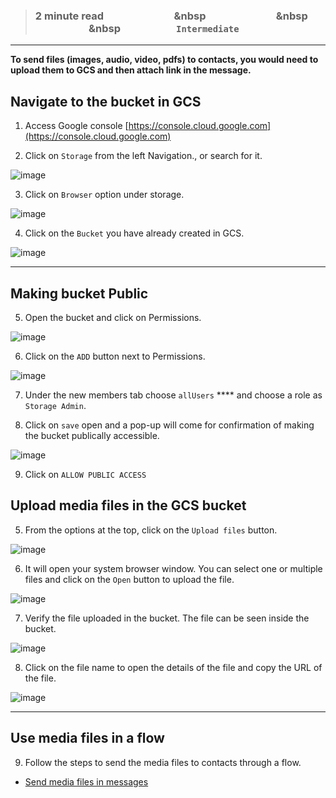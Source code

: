 > ### **2 minute read &nbsp; &nbsp; &nbsp; &nbsp; &nbsp; &nbsp; &nbsp; &nbsp; &nbsp; &nbsp; &nbsp; &nbsp; &nbsp; &nbsp; &nbsp &nbsp; &nbsp; &nbsp; &nbsp; &nbsp; &nbsp; &nbsp; &nbsp; &nbsp; &nbsp; &nbsp; &nbsp; &nbsp; &nbsp; &nbsp &nbsp; &nbsp; &nbsp; &nbsp; &nbsp; &nbsp; &nbsp; &nbsp; &nbsp; &nbsp; &nbsp; &nbsp; &nbsp; &nbsp; &nbsp &nbsp; &nbsp; &nbsp; &nbsp; &nbsp; &nbsp; &nbsp; &nbsp; &nbsp; &nbsp; &nbsp; `Intermediate`**
___

**To send files (images, audio, video, pdfs) to contacts, you would need to upload them to GCS and then attach link in the message.**

## Navigate to the bucket in GCS

1. Access Google console [https://console.cloud.google.com](https://console.cloud.google.com)

1. Click on `Storage` from the left Navigation., or search for it.

![image](https://user-images.githubusercontent.com/32592458/212660233-169b49b4-a4e9-4cb5-b3cb-1c029db30510.png)


3. Click on `Browser`  option under storage.

![image](https://user-images.githubusercontent.com/32592458/212660288-accb1040-c587-41bc-91df-0b74fe8a1044.png)



4.  Click on the `Bucket` you have already created in GCS.

![image](https://user-images.githubusercontent.com/32592458/212660324-9b4ba297-0d6f-484b-a470-6bbfe90987c4.png)
___

## Making bucket Public

5.   Open the bucket and click on Permissions.

![image](https://user-images.githubusercontent.com/32592458/212660370-28ddb3fb-a006-4c53-aeaf-2c996b6ed246.png)



6.  Click on the `ADD` button next to Permissions.

![image](https://user-images.githubusercontent.com/32592458/212660406-4d88150f-f2bd-4fd8-87b4-ab7525a28af6.png)



7.  Under the new members tab choose `allUsers` **** and choose a role as `Storage Admin`.

8.  Click on `save` open and a pop-up will come for confirmation of making the bucket publically accessible.

![image](https://user-images.githubusercontent.com/32592458/212660460-f69b525d-a981-42bf-8542-6db51605f57c.png)



9.  Click on `ALLOW PUBLIC ACCESS`



## Upload media files in the GCS bucket



5.  From the options at the top, click on the  `Upload files`  button.

![image](https://user-images.githubusercontent.com/32592458/212660893-038f203f-2292-46d4-8cf3-5952b13603de.png)



6.  It will open your system browser window. You can select one or multiple files and click on the `Open` button to upload the file.

![image](https://user-images.githubusercontent.com/32592458/212660923-3119c820-e69c-4385-83cb-d721417898e7.png)



7. Verify the file uploaded in the bucket. The file can be seen inside the bucket.

![image](https://user-images.githubusercontent.com/32592458/212660965-edc71bef-87ea-42d1-8f8f-560c135e64c4.png)



8.  Click on the file name to open the details of the file and copy the URL of the file.

![image](https://user-images.githubusercontent.com/32592458/212660995-e3d8e1d6-c900-4fb3-8b83-480561b2e609.png)

___
## Use media files in a flow 

9.  Follow the steps to send the media files to contacts through a flow.

- [Send media files in messages](https://glific.github.io/docs/docs/Flows/Flow%20Actions/Send%20media%20files%20in%20messages/)
